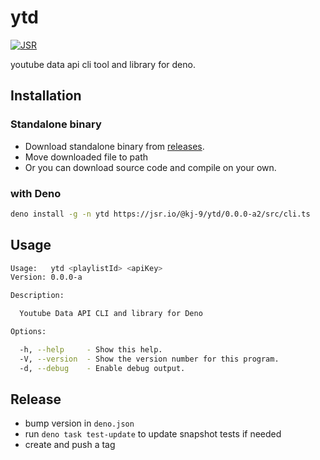 # ytd

[![JSR](https://jsr.io/badges/@kj-9/ytd)](https://jsr.io/@kj-9/ytd)

youtube data api cli tool and library for deno.

## Installation

### Standalone binary

- Download standalone binary from
  [releases](https://github.com/kj-9/ytd/releases).
- Move downloaded file to path
- Or you can download source code and compile on your own.

### with Deno

```sh
deno install -g -n ytd https://jsr.io/@kj-9/ytd/0.0.0-a2/src/cli.ts
```

## Usage

```sh
Usage:   ytd <playlistId> <apiKey>
Version: 0.0.0-a                  

Description:

  Youtube Data API CLI and library for Deno

Options:

  -h, --help     - Show this help.                            
  -V, --version  - Show the version number for this program.  
  -d, --debug    - Enable debug output.
```

## Release

- bump version in `deno.json`
- run `deno task test-update` to update snapshot tests if needed
- create and push a tag
